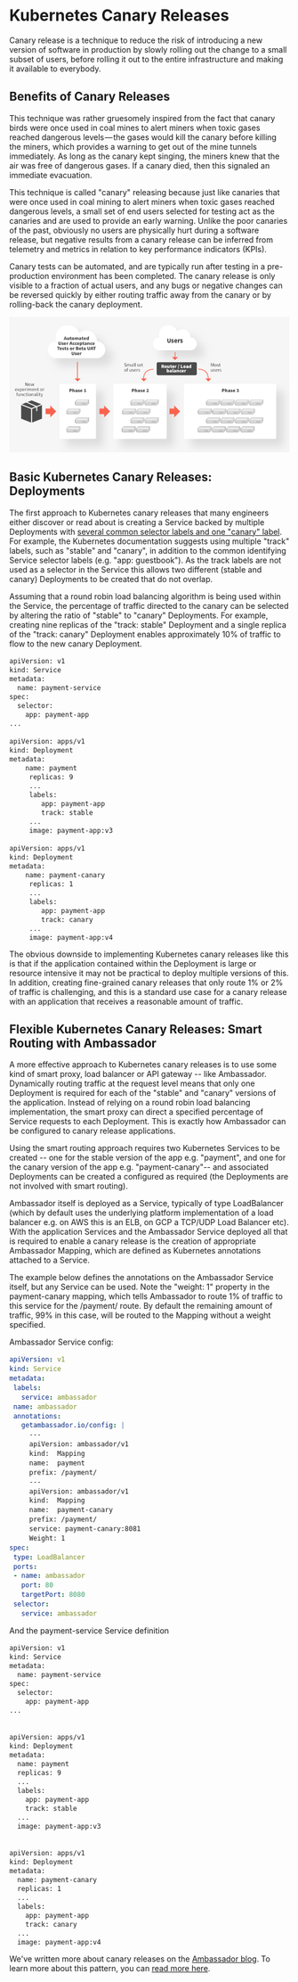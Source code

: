 # Kubernetes Canary Releases

Canary release is a technique to reduce the risk of introducing a new version of software in production by slowly rolling out the change to a small subset of users, before rolling it out to the entire infrastructure and making it available to everybody.


## Benefits of Canary Releases

This technique was rather gruesomely inspired from the fact that canary birds were once used in coal mines to alert miners when toxic gases reached dangerous levels — the gases would kill the canary before killing the miners, which provides a warning to get out of the mine tunnels immediately. As long as the canary kept singing, the miners knew that the air was free of dangerous gases. If a canary died, then this signaled an immediate evacuation.

This technique is called "canary" releasing because just like canaries that were once used in coal mining to alert miners when toxic gases reached dangerous levels, a small set of end users selected for testing act as the canaries and are used to provide an early warning. Unlike the poor canaries of the past, obviously no users are physically hurt during a software release, but negative results from a canary release can be inferred from telemetry and metrics in relation to key performance indicators (KPIs).

Canary tests can be automated, and are typically run after testing in a pre-production environment has been completed. The canary release is only visible to a fraction of actual users, and any bugs or negative changes can be reversed quickly by either routing traffic away from the canary or by rolling-back the canary deployment.


![Canary release process overview](../../doc-images/canary-release-overview.png)


## Basic Kubernetes Canary Releases: Deployments

The first approach to Kubernetes canary releases that many engineers either discover or read about is creating a Service backed by multiple Deployments with [several common selector labels and one "canary" label](https://kubernetes.io/docs/concepts/cluster-administration/manage-deployment/#canary-deployments). For example, the Kubernetes documentation suggests using multiple "track" labels, such as "stable" and "canary", in addition to the common identifying Service selector labels (e.g. "app: guestbook"). As the track labels are not used as a selector in the Service this allows two different (stable and canary) Deployments to be created that do not overlap.

Assuming that a round robin load balancing algorithm is being used within the Service, the percentage of traffic directed to the canary can be selected by altering the ratio of "stable" to "canary" Deployments. For example, creating nine replicas of the "track: stable" Deployment and a single replica of the "track: canary" Deployment enables approximately 10% of traffic to flow to the new canary Deployment.


```
apiVersion: v1
kind: Service
metadata:
  name: payment-service
spec:
  selector:
    app: payment-app
...

apiVersion: apps/v1
kind: Deployment
metadata:  
    name: payment
     replicas: 9
     ...
     labels:
        app: payment-app
        track: stable
     ...
     image: payment-app:v3

apiVersion: apps/v1
kind: Deployment
metadata:
    name: payment-canary
     replicas: 1
     ...
     labels:
        app: payment-app
        track: canary
     ...
     image: payment-app:v4
```


The obvious downside to implementing Kubernetes canary releases like this is that if the application contained within the Deployment is large or resource intensive it may not be practical to deploy multiple versions of this. In addition, creating fine-grained canary releases that only route 1% or 2% of traffic is challenging, and this is a standard use case for a canary release with an application that receives a reasonable amount of traffic.


## Flexible Kubernetes Canary Releases: Smart Routing with Ambassador

A more effective approach to Kubernetes canary releases is to use some kind of smart proxy, load balancer or API gateway -- like Ambassador. Dynamically routing traffic at the request level means that only one Deployment is required for each of the "stable" and "canary" versions of the application. Instead of relying on a round robin load balancing implementation, the smart proxy can direct a specified percentage of Service requests to each Deployment. This is exactly how Ambassador can be configured to canary release applications.

Using the smart routing approach requires two Kubernetes Services to be created -- one for the stable version of the app e.g. "payment", and one for the canary version of the app e.g. "payment-canary"-- and associated Deployments can be created a configured as required (the Deployments are not involved with smart routing).

Ambassador itself is deployed as a Service, typically of type LoadBalancer (which by default uses the underlying platform implementation of a load balancer e.g. on AWS this is an ELB, on GCP a TCP/UDP Load Balancer etc). With the application Services and the Ambassador Service deployed all that is required to enable a canary release is the creation of appropriate Ambassador Mapping, which are defined as Kubernetes annotations attached to a Service.

The example below defines the annotations on the Ambassador Service itself, but any Service can be used. Note the "weight: 1" property in the payment-canary mapping, which tells Ambassador to route 1% of traffic to this service for the /payment/ route. By default the remaining amount of traffic, 99% in this case, will be routed to the Mapping without a weight specified.

Ambassador Service config:

```yaml
apiVersion: v1
kind: Service
metadata:
 labels:
   service: ambassador
 name: ambassador
 annotations:
   getambassador.io/config: |
     ---
     apiVersion: ambassador/v1
     kind:  Mapping
     name:  payment
     prefix: /payment/
     ---
     apiVersion: ambassador/v1
     kind:  Mapping
     name:  payment-canary
     prefix: /payment/
     service: payment-canary:8081
     Weight: 1
spec:
 type: LoadBalancer
 ports:
 - name: ambassador
   port: 80
   targetPort: 8080
 selector:
   service: ambassador
```
And the payment-service Service definition

```
apiVersion: v1   
kind: Service
metadata:
  name: payment-service
spec:
  selector:
    app: payment-app
...


apiVersion: apps/v1
kind: Deployment
metadata:  
  name: payment
  replicas: 9
  ...
  labels:
    app: payment-app
    track: stable
  ...
  image: payment-app:v3


apiVersion: apps/v1
kind: Deployment
metadata:
  name: payment-canary
  replicas: 1
  ...
  labels:
    app: payment-app
    track: canary
  ...
  image: payment-app:v4

```


We've written more about canary releases on the [Ambassador blog](https://blog.getambassador.io). To learn more about this pattern, you can [read more here](https://blog.getambassador.io/cloud-native-patterns-canary-release-1cb8f82d371a).
